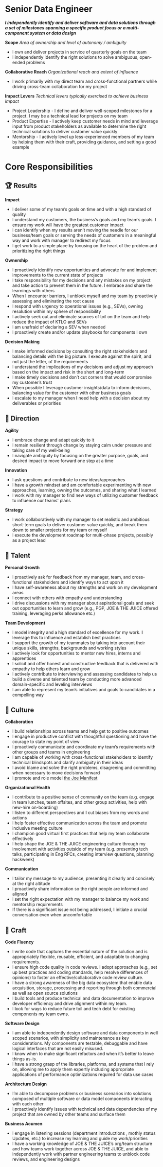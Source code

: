 Senior Data Engineer
=================

**_I independently identify and deliver software and data solutions through a set of milestones spanning a specific product focus or a multi-component system or data design_**

**Scope** _Area of ownership and level of autonomy / ambiguity_

*   I own and deliver projects in service of quarterly goals on the team
*   I independently identify the right solutions to solve ambiguous, open-ended problems

**Collaborative Reach** _Organizational reach and extent of influence_

*   I work primarily with my direct team and cross-functional partners while driving cross-team collaboration for my project

**Impact Levers** _Technical levers typically exercised to achieve business impact_

*   Project Leadership - I define and deliver well-scoped milestones for a project. I may be a technical lead for projects on my team
*   Product Expertise - I actively keep customer needs in mind and leverage input from product stakeholders as available to determine the right technical solutions to deliver customer value quickly
*   Mentorship - I actively level up less-experienced members of my team by helping them with their craft, providing guidance, and setting a good example

Core Responsibilities
=====================

🏆 Results
----------

**Impact**

*   I deliver some of my team’s goals on time and with a high standard of quality
*   I understand my customers, the business’s goals and my team’s goals. I ensure my work will have the greatest customer impact
*   I can identify when my results aren’t moving the needle for our business/team goals or serving the needs of customers in a meaningful way and work with manager to redirect my focus
*   I get work to a simple place by focusing on the heart of the problem and prioritizing the right things

**Ownership**

*   I proactively identify new opportunities and advocate for and implement improvements to the current state of projects
*   I take responsibility for my decisions and any mistakes on my project and take action to prevent them in the future. I embrace and share the learnings with others
*   When I encounter barriers, I unblock myself and my team by proactively assessing and eliminating the root cause
*   I respond with urgency to operational issues (e.g., SEVs), owning resolution within my sphere of responsibility
*   I actively seek out and eliminate sources of toil on the team and help reduce the impact of KTLO and SEVs
*   I am unafraid of declaring a SEV when needed
*   I proactively create and/or update playbooks for components I own

**Decision Making**

*   I make informed decisions by consulting the right stakeholders and balancing details with the big picture. I execute against the spirit, and not just the letter, of the requirements
*   I understand the implications of my decisions and adjust my approach based on the impact and risk in the short and long-term
*   I make timely decisions and don’t cut corners that would compromise my customer’s trust
*   When possible I leverage customer insights/data to inform decisions, balancing value for the customer with other business goals
*   I escalate to my manager when I need help with a decision about my deliverables or priorities

🌟 Direction
------------

**Agility**

*   I embrace change and adapt quickly to it
*   I remain resilient through change by staying calm under pressure and taking care of my well-being
*   I navigate ambiguity by focusing on the greater purpose, goals, and desired impact to move forward one step at a time

**Innovation**

*   I ask questions and contribute to new ideas/approaches
*   I have a growth mindset and am comfortable experimenting with new approaches, learning, owning the outcomes, and sharing what I learned
*   I work with my manager to find new ways of utilizing customer feedback to influence our teams' plans

**Strategy**

*   I work collaboratively with my manager to set realistic and ambitious short-term goals to deliver customer value quickly, and break them down to smaller projects for my team or myself
*   I execute the development roadmap for multi-phase projects, possibly as a project lead

🌳 Talent
---------

**Personal Growth**

*   I proactively ask for feedback from my manager, team, and cross-functional stakeholders and identify ways to act upon it
*   I have self-awareness about my strengths and work on my development areas
*   I connect with others with empathy and understanding
*   I drive discussions with my manager about aspirational goals and seek out opportunities to learn and grow (e.g., PGP, JOE & THE JUICE offered training, leveraging perks allowance etc.)

**Team Development**

*   I model integrity and a high standard of excellence for my work. I leverage this to influence and establish best practices
*   I support the growth of my teammates by taking into account their unique skills, strengths, backgrounds and working styles
*   I actively look for opportunities to mentor new hires, interns and apprentices
*   I solicit and offer honest and constructive feedback that is delivered with empathy to help others learn and grow
*   I actively contribute to interviewing and assessing candidates to help us build a diverse and talented team by conducting more advanced domain-specific and leveling interviews
*   I am able to represent my team’s initiatives and goals to candidates in a compelling way

🌈 Culture
----------

**Collaboration**

*   I build relationships across teams and help get to positive outcomes
*   I engage in productive conflict with thoughtful questioning and have the courage to state my point of view
*   I proactively communicate and coordinate my team’s requirements with other groups and teams in engineering
*   I am capable of working with cross-functional stakeholders to identify technical blindspots and clarify ambiguity in their ideas
*   I avoid blame and solve the right problems, disagreeing and committing when necessary to move decisions forward
*   I promote and role model [the Joe Manifest](https://assets.website-files.com/5faab59958d8a0c5566dbb92/60098d67db24724c88361ab8_ManifestLegacy-23.07.18.pdf)

**Organizational Health**

*   I contribute to a positive sense of community on the team (e.g. engage in team lunches, team offsites, and other group activities, help with new-hire on-boarding)
*   I listen to different perspectives and I cut biases from my words and actions
*   I help foster effective communication across the team and promote inclusive meeting culture
*   I champion good virtual first practices that help my team collaborate effectively
*   I help shape the JOE & THE JUICE engineering culture through my involvement with activities outside of my team (e.g. presenting tech talks, participating in Eng RFCs, creating interview questions, planning hackweek)

**Communication**

*   I tailor my message to my audience, presenting it clearly and concisely at the right altitude
*   I proactively share information so the right people are informed and aligned
*   I set the right expectation with my manager to balance my work and mentorship requirements
*   If there is a significant issue not being addressed, I initiate a crucial conversation even when uncomfortable

🦉 Craft
--------

**Code Fluency**

*   I write code that captures the essential nature of the solution and is appropriately flexible, reusable, efficient, and adaptable to changing requirements.
*   I ensure high code quality in code reviews. I adopt approaches (e.g., set up best practices and coding standards, help resolve differences of opinions) to foster an effective/collaborative code review culture.
*   I have a strong awareness of the big data ecosystem that enable data acquisition, storage, processing and reporting through both commercial as well as open source solutions
*   I build tools and produce technical and data documentation to improve developer efficiency and drive alignment within my team.
*   I look for ways to reduce future toil and tech debt for existing components my team owns.

**Software Design**

*   I am able to independently design software and data components in well scoped scenarios, with simplicity and maintenance as key considerations. My components are testable, debuggable and have logical interfaces that are not easily misused.
*   I know when to make significant refactors and when it’s better to leave things as-is.
*   I have a strong grasp of the libraries, platforms, and systems that I rely on, allowing me to apply them expertly including appropriate applications of performance optimizations required for data use cases

**Architecture Design**

*   I’m able to decompose problems or business scenarios into solutions composed of multiple software or data model components interacting with each other
*   I proactively identify issues with technical and data dependencies of my project that are owned by other teams and surface them

**Business Acumen**

*   I engage in listening sessions (department introductions , mothly status Updates, etc.) to increase my learning and guide my work/priorities
*   I have a working knowledge of JOE & THE JUICE’s org/team structure and how teams work together across JOE & THE JUICE, and able to independently work with partner engineering teams to unblock code reviews, and engineering designs